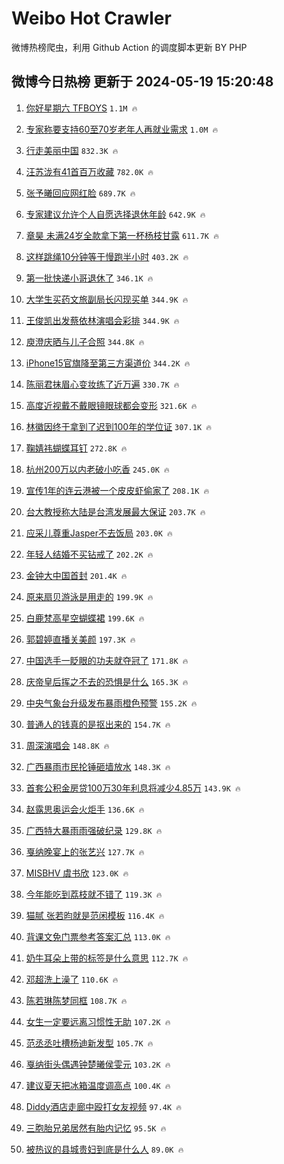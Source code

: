 # Weibo Hot Crawler 



微博热榜爬虫，利用 Github Action 的调度脚本更新 BY PHP 


## 微博今日热榜 更新于 2024-05-19 15:20:48 
1. [你好星期六 TFBOYS](https://s.weibo.com/weibo?q=%E4%BD%A0%E5%A5%BD%E6%98%9F%E6%9C%9F%E5%85%AD%20TFBOYS&t=31&band_rank=1&Refer=top) `1.1M 🔥` 

1. [专家称要支持60至70岁老年人再就业需求](https://s.weibo.com/weibo?q=%23%E4%B8%93%E5%AE%B6%E7%A7%B0%E8%A6%81%E6%94%AF%E6%8C%8160%E8%87%B370%E5%B2%81%E8%80%81%E5%B9%B4%E4%BA%BA%E5%86%8D%E5%B0%B1%E4%B8%9A%E9%9C%80%E6%B1%82%23&t=31&band_rank=2&Refer=top) `1.0M 🔥` 

1. [行走美丽中国](https://s.weibo.com/weibo?q=%23%E8%A1%8C%E8%B5%B0%E7%BE%8E%E4%B8%BD%E4%B8%AD%E5%9B%BD%23&t=31&band_rank=3&Refer=top) `832.3K 🔥` 

1. [汪苏泷有41首百万收藏](https://s.weibo.com/weibo?q=%23%E6%B1%AA%E8%8B%8F%E6%B3%B7%E6%9C%8941%E9%A6%96%E7%99%BE%E4%B8%87%E6%94%B6%E8%97%8F%23&t=31&band_rank=4&Refer=top) `782.0K 🔥` 

1. [张予曦回应网红脸](https://s.weibo.com/weibo?q=%23%E5%BC%A0%E4%BA%88%E6%9B%A6%E5%9B%9E%E5%BA%94%E7%BD%91%E7%BA%A2%E8%84%B8%23&t=31&band_rank=5&Refer=top) `689.7K 🔥` 

1. [专家建议允许个人自愿选择退休年龄](https://s.weibo.com/weibo?q=%23%E4%B8%93%E5%AE%B6%E5%BB%BA%E8%AE%AE%E5%85%81%E8%AE%B8%E4%B8%AA%E4%BA%BA%E8%87%AA%E6%84%BF%E9%80%89%E6%8B%A9%E9%80%80%E4%BC%91%E5%B9%B4%E9%BE%84%23&t=31&band_rank=6&Refer=top) `642.9K 🔥` 

1. [章昊 未满24岁全款拿下第一杯杨枝甘露](https://s.weibo.com/weibo?q=%E7%AB%A0%E6%98%8A%20%E6%9C%AA%E6%BB%A124%E5%B2%81%E5%85%A8%E6%AC%BE%E6%8B%BF%E4%B8%8B%E7%AC%AC%E4%B8%80%E6%9D%AF%E6%9D%A8%E6%9E%9D%E7%94%98%E9%9C%B2&t=31&band_rank=7&Refer=top) `611.7K 🔥` 

1. [这样跳绳10分钟等于慢跑半小时](https://s.weibo.com/weibo?q=%23%E8%BF%99%E6%A0%B7%E8%B7%B3%E7%BB%B310%E5%88%86%E9%92%9F%E7%AD%89%E4%BA%8E%E6%85%A2%E8%B7%91%E5%8D%8A%E5%B0%8F%E6%97%B6%23&t=31&band_rank=8&Refer=top) `403.2K 🔥` 

1. [第一批快递小哥退休了](https://s.weibo.com/weibo?q=%23%E7%AC%AC%E4%B8%80%E6%89%B9%E5%BF%AB%E9%80%92%E5%B0%8F%E5%93%A5%E9%80%80%E4%BC%91%E4%BA%86%23&t=31&band_rank=9&Refer=top) `346.1K 🔥` 

1. [大学生买药文旅副局长闪现买单](https://s.weibo.com/weibo?q=%23%E5%A4%A7%E5%AD%A6%E7%94%9F%E4%B9%B0%E8%8D%AF%E6%96%87%E6%97%85%E5%89%AF%E5%B1%80%E9%95%BF%E9%97%AA%E7%8E%B0%E4%B9%B0%E5%8D%95%23&t=31&band_rank=10&Refer=top) `344.9K 🔥` 

1. [王俊凯出发蔡依林演唱会彩排](https://s.weibo.com/weibo?q=%23%E7%8E%8B%E4%BF%8A%E5%87%AF%E5%87%BA%E5%8F%91%E8%94%A1%E4%BE%9D%E6%9E%97%E6%BC%94%E5%94%B1%E4%BC%9A%E5%BD%A9%E6%8E%92%23&t=31&band_rank=11&Refer=top) `344.9K 🔥` 

1. [庾澄庆晒与儿子合照](https://s.weibo.com/weibo?q=%23%E5%BA%BE%E6%BE%84%E5%BA%86%E6%99%92%E4%B8%8E%E5%84%BF%E5%AD%90%E5%90%88%E7%85%A7%23&t=31&band_rank=12&Refer=top) `344.8K 🔥` 

1. [iPhone15官旗降至第三方渠道价](https://s.weibo.com/weibo?q=%23iPhone15%E5%AE%98%E6%97%97%E9%99%8D%E8%87%B3%E7%AC%AC%E4%B8%89%E6%96%B9%E6%B8%A0%E9%81%93%E4%BB%B7%23&t=31&band_rank=13&Refer=top) `344.2K 🔥` 

1. [陈丽君抹眉心变妆练了近万遍](https://s.weibo.com/weibo?q=%E9%99%88%E4%B8%BD%E5%90%9B%E6%8A%B9%E7%9C%89%E5%BF%83%E5%8F%98%E5%A6%86%E7%BB%83%E4%BA%86%E8%BF%91%E4%B8%87%E9%81%8D&t=31&band_rank=14&Refer=top) `330.7K 🔥` 

1. [高度近视戴不戴眼镜眼球都会变形](https://s.weibo.com/weibo?q=%23%E9%AB%98%E5%BA%A6%E8%BF%91%E8%A7%86%E6%88%B4%E4%B8%8D%E6%88%B4%E7%9C%BC%E9%95%9C%E7%9C%BC%E7%90%83%E9%83%BD%E4%BC%9A%E5%8F%98%E5%BD%A2%23&t=31&band_rank=15&Refer=top) `321.6K 🔥` 

1. [林徽因终于拿到了迟到100年的学位证](https://s.weibo.com/weibo?q=%23%E6%9E%97%E5%BE%BD%E5%9B%A0%E7%BB%88%E4%BA%8E%E6%8B%BF%E5%88%B0%E4%BA%86%E8%BF%9F%E5%88%B0100%E5%B9%B4%E7%9A%84%E5%AD%A6%E4%BD%8D%E8%AF%81%23&t=31&band_rank=16&Refer=top) `307.1K 🔥` 

1. [鞠婧祎蝴蝶耳钉](https://s.weibo.com/weibo?q=%23%E9%9E%A0%E5%A9%A7%E7%A5%8E%E8%9D%B4%E8%9D%B6%E8%80%B3%E9%92%89%23&t=31&band_rank=17&Refer=top) `272.8K 🔥` 

1. [杭州200万以内老破小吃香](https://s.weibo.com/weibo?q=%23%E6%9D%AD%E5%B7%9E200%E4%B8%87%E4%BB%A5%E5%86%85%E8%80%81%E7%A0%B4%E5%B0%8F%E5%90%83%E9%A6%99%23&t=31&band_rank=18&Refer=top) `245.0K 🔥` 

1. [宣传1年的连云港被一个皮皮虾偷家了](https://s.weibo.com/weibo?q=%23%E5%AE%A3%E4%BC%A01%E5%B9%B4%E7%9A%84%E8%BF%9E%E4%BA%91%E6%B8%AF%E8%A2%AB%E4%B8%80%E4%B8%AA%E7%9A%AE%E7%9A%AE%E8%99%BE%E5%81%B7%E5%AE%B6%E4%BA%86%23&t=31&band_rank=19&Refer=top) `208.1K 🔥` 

1. [台大教授称大陆是台湾发展最大保证](https://s.weibo.com/weibo?q=%23%E5%8F%B0%E5%A4%A7%E6%95%99%E6%8E%88%E7%A7%B0%E5%A4%A7%E9%99%86%E6%98%AF%E5%8F%B0%E6%B9%BE%E5%8F%91%E5%B1%95%E6%9C%80%E5%A4%A7%E4%BF%9D%E8%AF%81%23&t=31&band_rank=20&Refer=top) `203.7K 🔥` 

1. [应采儿尊重Jasper不去饭局](https://s.weibo.com/weibo?q=%23%E5%BA%94%E9%87%87%E5%84%BF%E5%B0%8A%E9%87%8DJasper%E4%B8%8D%E5%8E%BB%E9%A5%AD%E5%B1%80%23&t=31&band_rank=21&Refer=top) `203.0K 🔥` 

1. [年轻人结婚不买钻戒了](https://s.weibo.com/weibo?q=%23%E5%B9%B4%E8%BD%BB%E4%BA%BA%E7%BB%93%E5%A9%9A%E4%B8%8D%E4%B9%B0%E9%92%BB%E6%88%92%E4%BA%86%23&t=31&band_rank=22&Refer=top) `202.2K 🔥` 

1. [金钟大中国首封](https://s.weibo.com/weibo?q=%23%E9%87%91%E9%92%9F%E5%A4%A7%E4%B8%AD%E5%9B%BD%E9%A6%96%E5%B0%81%23&t=31&band_rank=23&Refer=top) `201.4K 🔥` 

1. [原来扇贝游泳是用走的](https://s.weibo.com/weibo?q=%23%E5%8E%9F%E6%9D%A5%E6%89%87%E8%B4%9D%E6%B8%B8%E6%B3%B3%E6%98%AF%E7%94%A8%E8%B5%B0%E7%9A%84%23&t=31&band_rank=24&Refer=top) `199.9K 🔥` 

1. [白鹿梵高星空蝴蝶裙](https://s.weibo.com/weibo?q=%23%E7%99%BD%E9%B9%BF%E6%A2%B5%E9%AB%98%E6%98%9F%E7%A9%BA%E8%9D%B4%E8%9D%B6%E8%A3%99%23&t=31&band_rank=25&Refer=top) `199.6K 🔥` 

1. [郭碧婷直播关美颜](https://s.weibo.com/weibo?q=%23%E9%83%AD%E7%A2%A7%E5%A9%B7%E7%9B%B4%E6%92%AD%E5%85%B3%E7%BE%8E%E9%A2%9C%23&t=31&band_rank=26&Refer=top) `197.3K 🔥` 

1. [中国选手一眨眼的功夫就夺冠了](https://s.weibo.com/weibo?q=%23%E4%B8%AD%E5%9B%BD%E9%80%89%E6%89%8B%E4%B8%80%E7%9C%A8%E7%9C%BC%E7%9A%84%E5%8A%9F%E5%A4%AB%E5%B0%B1%E5%A4%BA%E5%86%A0%E4%BA%86%23&t=31&band_rank=27&Refer=top) `171.8K 🔥` 

1. [庆帝皇后挥之不去的恐惧是什么](https://s.weibo.com/weibo?q=%23%E5%BA%86%E5%B8%9D%E7%9A%87%E5%90%8E%E6%8C%A5%E4%B9%8B%E4%B8%8D%E5%8E%BB%E7%9A%84%E6%81%90%E6%83%A7%E6%98%AF%E4%BB%80%E4%B9%88%23&t=31&band_rank=28&Refer=top) `165.3K 🔥` 

1. [中央气象台升级发布暴雨橙色预警](https://s.weibo.com/weibo?q=%23%E4%B8%AD%E5%A4%AE%E6%B0%94%E8%B1%A1%E5%8F%B0%E5%8D%87%E7%BA%A7%E5%8F%91%E5%B8%83%E6%9A%B4%E9%9B%A8%E6%A9%99%E8%89%B2%E9%A2%84%E8%AD%A6%23&t=31&band_rank=29&Refer=top) `155.2K 🔥` 

1. [普通人的钱真的是抠出来的](https://s.weibo.com/weibo?q=%23%E6%99%AE%E9%80%9A%E4%BA%BA%E7%9A%84%E9%92%B1%E7%9C%9F%E7%9A%84%E6%98%AF%E6%8A%A0%E5%87%BA%E6%9D%A5%E7%9A%84%23&t=31&band_rank=30&Refer=top) `154.7K 🔥` 

1. [周深演唱会](https://s.weibo.com/weibo?q=%E5%91%A8%E6%B7%B1%E6%BC%94%E5%94%B1%E4%BC%9A&t=31&band_rank=31&Refer=top) `148.8K 🔥` 

1. [广西暴雨市民抡锤砸墙放水](https://s.weibo.com/weibo?q=%23%E5%B9%BF%E8%A5%BF%E6%9A%B4%E9%9B%A8%E5%B8%82%E6%B0%91%E6%8A%A1%E9%94%A4%E7%A0%B8%E5%A2%99%E6%94%BE%E6%B0%B4%23&t=31&band_rank=32&Refer=top) `148.3K 🔥` 

1. [首套公积金房贷100万30年利息将减少4.85万](https://s.weibo.com/weibo?q=%23%E9%A6%96%E5%A5%97%E5%85%AC%E7%A7%AF%E9%87%91%E6%88%BF%E8%B4%B7100%E4%B8%8730%E5%B9%B4%E5%88%A9%E6%81%AF%E5%B0%86%E5%87%8F%E5%B0%914.85%E4%B8%87%23&t=31&band_rank=33&Refer=top) `143.9K 🔥` 

1. [赵露思奥运会火炬手](https://s.weibo.com/weibo?q=%E8%B5%B5%E9%9C%B2%E6%80%9D%E5%A5%A5%E8%BF%90%E4%BC%9A%E7%81%AB%E7%82%AC%E6%89%8B&t=31&band_rank=34&Refer=top) `136.6K 🔥` 

1. [广西特大暴雨雨强破纪录](https://s.weibo.com/weibo?q=%23%E5%B9%BF%E8%A5%BF%E7%89%B9%E5%A4%A7%E6%9A%B4%E9%9B%A8%E9%9B%A8%E5%BC%BA%E7%A0%B4%E7%BA%AA%E5%BD%95%23&t=31&band_rank=35&Refer=top) `129.8K 🔥` 

1. [戛纳晚宴上的张艺兴](https://s.weibo.com/weibo?q=%23%E6%88%9B%E7%BA%B3%E6%99%9A%E5%AE%B4%E4%B8%8A%E7%9A%84%E5%BC%A0%E8%89%BA%E5%85%B4%23&t=31&band_rank=36&Refer=top) `127.7K 🔥` 

1. [MISBHV 虞书欣](https://s.weibo.com/weibo?q=MISBHV%20%E8%99%9E%E4%B9%A6%E6%AC%A3&t=31&band_rank=37&Refer=top) `123.0K 🔥` 

1. [今年能吃到荔枝就不错了](https://s.weibo.com/weibo?q=%23%E4%BB%8A%E5%B9%B4%E8%83%BD%E5%90%83%E5%88%B0%E8%8D%94%E6%9E%9D%E5%B0%B1%E4%B8%8D%E9%94%99%E4%BA%86%23&t=31&band_rank=38&Refer=top) `119.3K 🔥` 

1. [猫腻 张若昀就是范闲模板](https://s.weibo.com/weibo?q=%E7%8C%AB%E8%85%BB%20%E5%BC%A0%E8%8B%A5%E6%98%80%E5%B0%B1%E6%98%AF%E8%8C%83%E9%97%B2%E6%A8%A1%E6%9D%BF&t=31&band_rank=39&Refer=top) `116.4K 🔥` 

1. [背课文免门票参考答案汇总](https://s.weibo.com/weibo?q=%23%E8%83%8C%E8%AF%BE%E6%96%87%E5%85%8D%E9%97%A8%E7%A5%A8%E5%8F%82%E8%80%83%E7%AD%94%E6%A1%88%E6%B1%87%E6%80%BB%23&t=31&band_rank=40&Refer=top) `113.0K 🔥` 

1. [奶牛耳朵上带的标签是什么意思](https://s.weibo.com/weibo?q=%23%E5%A5%B6%E7%89%9B%E8%80%B3%E6%9C%B5%E4%B8%8A%E5%B8%A6%E7%9A%84%E6%A0%87%E7%AD%BE%E6%98%AF%E4%BB%80%E4%B9%88%E6%84%8F%E6%80%9D%23&t=31&band_rank=41&Refer=top) `112.7K 🔥` 

1. [邓超洗上澡了](https://s.weibo.com/weibo?q=%23%E9%82%93%E8%B6%85%E6%B4%97%E4%B8%8A%E6%BE%A1%E4%BA%86%23&t=31&band_rank=42&Refer=top) `110.6K 🔥` 

1. [陈若琳陈梦同框](https://s.weibo.com/weibo?q=%23%E9%99%88%E8%8B%A5%E7%90%B3%E9%99%88%E6%A2%A6%E5%90%8C%E6%A1%86%23&t=31&band_rank=43&Refer=top) `108.7K 🔥` 

1. [女生一定要远离习惯性无助](https://s.weibo.com/weibo?q=%E5%A5%B3%E7%94%9F%E4%B8%80%E5%AE%9A%E8%A6%81%E8%BF%9C%E7%A6%BB%E4%B9%A0%E6%83%AF%E6%80%A7%E6%97%A0%E5%8A%A9&t=31&band_rank=44&Refer=top) `107.2K 🔥` 

1. [范丞丞吐槽杨迪新发型](https://s.weibo.com/weibo?q=%23%E8%8C%83%E4%B8%9E%E4%B8%9E%E5%90%90%E6%A7%BD%E6%9D%A8%E8%BF%AA%E6%96%B0%E5%8F%91%E5%9E%8B%23&t=31&band_rank=45&Refer=top) `105.7K 🔥` 

1. [戛纳街头偶遇钟楚曦侯雯元](https://s.weibo.com/weibo?q=%23%E6%88%9B%E7%BA%B3%E8%A1%97%E5%A4%B4%E5%81%B6%E9%81%87%E9%92%9F%E6%A5%9A%E6%9B%A6%E4%BE%AF%E9%9B%AF%E5%85%83%23&t=31&band_rank=46&Refer=top) `103.2K 🔥` 

1. [建议夏天把冰箱温度调高点](https://s.weibo.com/weibo?q=%23%E5%BB%BA%E8%AE%AE%E5%A4%8F%E5%A4%A9%E6%8A%8A%E5%86%B0%E7%AE%B1%E6%B8%A9%E5%BA%A6%E8%B0%83%E9%AB%98%E7%82%B9%23&t=31&band_rank=47&Refer=top) `100.4K 🔥` 

1. [Diddy酒店走廊中殴打女友视频](https://s.weibo.com/weibo?q=%23Diddy%E9%85%92%E5%BA%97%E8%B5%B0%E5%BB%8A%E4%B8%AD%E6%AE%B4%E6%89%93%E5%A5%B3%E5%8F%8B%E8%A7%86%E9%A2%91%23&t=31&band_rank=48&Refer=top) `97.4K 🔥` 

1. [三胞胎兄弟居然有胎内记忆](https://s.weibo.com/weibo?q=%23%E4%B8%89%E8%83%9E%E8%83%8E%E5%85%84%E5%BC%9F%E5%B1%85%E7%84%B6%E6%9C%89%E8%83%8E%E5%86%85%E8%AE%B0%E5%BF%86%23&t=31&band_rank=49&Refer=top) `95.5K 🔥` 

1. [被热议的县城贵妇到底是什么人](https://s.weibo.com/weibo?q=%23%E8%A2%AB%E7%83%AD%E8%AE%AE%E7%9A%84%E5%8E%BF%E5%9F%8E%E8%B4%B5%E5%A6%87%E5%88%B0%E5%BA%95%E6%98%AF%E4%BB%80%E4%B9%88%E4%BA%BA%23&t=31&band_rank=50&Refer=top) `89.0K 🔥` 

